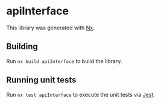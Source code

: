 # apiInterface

This library was generated with [Nx](https://nx.dev).

## Building

Run `nx build apiInterface` to build the library.

## Running unit tests

Run `nx test apiInterface` to execute the unit tests via [Jest](https://jestjs.io).
